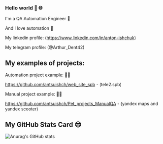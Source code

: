 ### Hello world 👋 :globe_with_meridians:


I'm a QA Automation Engineer :robot:

And I love automation :sparkling_heart:

My linkedin profile: (https://www.linkedin.com/in/anton-ishchuk)

My telegram profile: (@Arthur_Dent42)

## My examples of projects:
Automation project example: :man_technologist:

https://github.com/antsuishch/web_site_spb - (tele2.spb)

Manual project example: :technologist:

https://github.com/antsuishch/Pet_projects_ManualQA - (yandex maps and yandex scooter)

## My GitHub Stats Card :sunglasses:
![Anurag's GitHub stats](https://github-readme-stats.vercel.app/api?username=antsuishch&show_icons=true&theme=radical)





